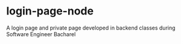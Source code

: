 # login-page-node
A login page and private page developed in backend classes during Software Engineer Bacharel
